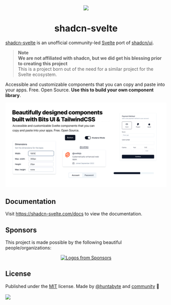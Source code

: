 <p align="center">
 <img align="center" src="https://raw.githubusercontent.com/huntabyte/shadcn-svelte/main/apps/www/static/android-chrome-192x192.png" height="96" />
 <h1 align="center">
  shadcn-svelte
 </h1>
</p>

[shadcn-svelte](https://www.shadcn-svelte.com/) is an unofficial community-led [Svelte](https://svelte.dev) port of [shadcn/ui](https://ui.shadcn.com/).

> **Note** <br> **We are not affiliated with shadcn, but we did get his blessing prior to creating this project** <br> This is a project born out of the need for a similar project for the Svelte ecosystem.

Accessible and customizable components that you can copy and paste into your apps. Free. Open Source. **Use this to build your own component library**.

![hero](apps/www/static/og.png)

## Documentation

Visit https://shadcn-svelte.com/docs to view the documentation.

## Sponsors

This project is made possible by the following beautiful people/organizations:

<p align="center">
  <a href="https://github.com/sponsors/huntabyte">
    <img src='https://cdn.jsdelivr.net/gh/huntabyte/static/sponsors.svg' alt="Logos from Sponsors" />
  </a>
</p>

## License

<!-- automd:contributors license=MIT author="huntabyte" -->

Published under the [MIT](https://github.com/huntabyte/shadcn-svelte/blob/main/LICENSE) license.
Made by [@huntabyte](https://github.com/huntabyte) and [community](https://github.com/huntabyte/shadcn-svelte/graphs/contributors) 💛
<br><br>
<a href="https://github.com/huntabyte/shadcn-svelte/graphs/contributors">
<img src="https://contrib.rocks/image?repo=huntabyte/shadcn-svelte" />
</a>

<!-- /automd -->
